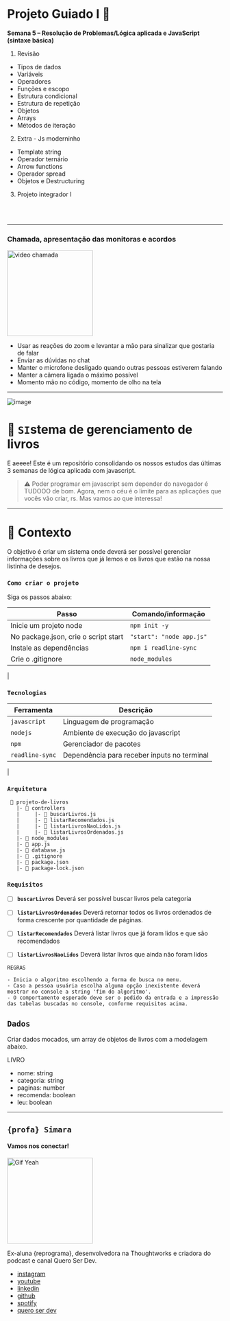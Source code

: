 # Projeto Guiado I 🚀

**Semana 5 – Resolução de Problemas/Lógica aplicada e JavaScript (sintaxe básica)**

1. Revisão
  - Tipos de dados
  - Variáveis
  - Operadores
  - Funções e escopo
  - Estrutura condicional
  - Estrutura de repetição
  - Objetos
  - Arrays
  - Métodos de iteração

2. Extra - Js moderninho

  - Template string
  - Operador ternário
  - Arrow functions
  - Operador spread
  - Objetos e Destructuring
 

3. Projeto integrador I

<br>
<br>

------
### Chamada, apresentação das monitoras e acordos
<img src="https://i.pinimg.com/474x/b4/17/86/b41786b5e7627ed0c678a0ef4a62e9f6.jpg" alt="video chamada" width="200">

* Usar as reações do zoom e levantar a mão para sinalizar que gostaria de falar
* Enviar as dúvidas no chat
* Manter o microfone desligado quando outras pessoas estiverem falando
* Manter a câmera ligada o máximo possível
* Momento mão no código, momento de olho na tela
------

![image](https://media.giphy.com/media/3o7btUrUUiljkVzDBS/giphy.gif)

# 🚀 `SI`stema de gerenciamento de livros

E aeeee! Este é um repositório consolidando os nossos estudos das últimas 3 semanas de lógica aplicada com javascript.

> ⚠️ Poder programar em javascript sem depender do navegador é TUDOOO de bom.   Agora, nem o céu é o limite para as aplicações que vocês vão criar, rs. Mas vamos ao que interessa! 


---

# 🧠 Contexto

O objetivo é criar um sistema onde deverá ser possível gerenciar informações sobre os livros que já lemos e os livros que estão na nossa listinha de desejos.


### `Como criar o projeto` 
Siga os passos abaixo:

| Passo | Comando/informação       |
| --------- | ----------- |
| Inicie um projeto node | `npm init -y` |
| No package.json, crie o script start   | `"start": "node app.js"` |
| Instale as dependências   | `npm i readline-sync` |
| Crie o .gitignore     | `node_modules` |
|

### `Tecnologias`

| Ferramenta | Descrição |
| --- | --- |
| `javascript` | Linguagem de programação |
| `nodejs` | Ambiente de execução do javascript|
| `npm` | Gerenciador de pacotes|
| `readline-sync` | Dependência para receber inputs no terminal|
| 
  
### `Arquitetura`

```
 📁 projeto-de-livros
   |- 📁 controllers
   |     |- 📄 buscarLivros.js
   |     |- 📄 listarRecomendados.js
   |     |- 📄 listarLivrosNaoLidos.js
   |     |- 📄 listarLivrosOrdenados.js
   |- 📁 node_modules
   |- 📄 app.js
   |- 📄 database.js
   |- 📄 .gitignore
   |- 📄 package.json  
   |- 📄 package-lock.json
```

### `Requisitos`

- [ ]  **`buscarLivros`** Deverá ser possível buscar livros pela categoria
- [ ]  **`listarLivrosOrdenados`** Deverá retornar todos os livros ordenados de forma crescente por quantidade de páginas.
- [ ]  **`listarRecomendados`** Deverá listar livros que já foram lidos e que são recomendados
- [ ]  **`listarLivrosNaoLidos`** Deverá listar livros que ainda não foram lidos 


`REGRAS`
```
- Inicia o algoritmo escolhendo a forma de busca no menu.
- Caso a pessoa usuária escolha alguma opção inexistente deverá mostrar no console a string 'fim do algoritmo'.
- O comportamento esperado deve ser o pedido da entrada e a impressão das tabelas buscadas no console, conforme requisitos acima.
```

## `Dados`

Criar dados mocados, um array de objetos de livros com a modelagem abaixo.

LIVRO
- nome: string
- categoria: string
- paginas: number
- recomenda: boolean
- leu: boolean
----
## `{profa} Simara`
#### Vamos nos conectar!

  <img src="https://media.giphy.com/media/efhcZv18NpQDyRsaYa/giphy.gif" alt="Gif Yeah" width="200">

Ex-aluna {reprograma}, desenvolvedora na Thoughtworks e criadora do podcast e canal Quero Ser Dev.

- [instagram](https://www.instagram.com/simara_conceicao)
- [youtube](https://www.youtube.com/channel/UCGaPf6u8sp-yd5BvOS3du0g)
- [linkedin](https://www.linkedin.com/in/simaraconceicao/)
- [github](https://github.com/simaraconceicao)
- [spotify](https://open.spotify.com/show/59vCz4TY6tPHXW26qJknh3)
- [quero ser dev](https://queroserdev.com)